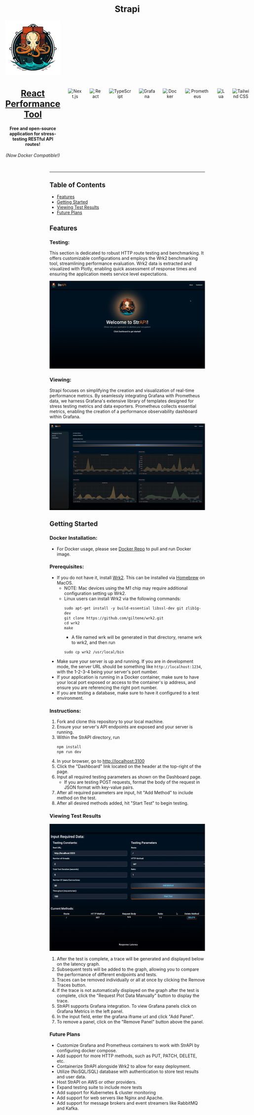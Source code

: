 <h1 align="center" >Strapi</h1>
<div align="center" style="display: flex; justify-content: center; align-items: center; gap: 25px;">
  <div align="center">
  
  <img src="./public/logo_512.png" width="250px">
  <h1>
    <a href="https://osawards.com/react/">React Performance Tool</a>
  </h1>
        
  <h4>Free and open-source application for stress-testing RESTful API routes!</h4>

  *(Now Docker Compatible!)*
    <br>
  <br>
</div>
  <!-- Next.js -->
  <img src="https://img.shields.io/badge/-Next.js-black?logo=next.js&logoColor=white&style=flat" alt="Next.js">
  
  <!-- React -->
  <img src="https://img.shields.io/badge/-React_JS-61DAFB?logo=react&logoColor=white&style=flat" alt="React">
  <!-- TypeScript -->
  <img src="https://img.shields.io/badge/-TypeScript-007ACC?logo=typescript&logoColor=white&style=flat" alt="TypeScript">
  <!-- Grafana -->
  <img src="https://img.shields.io/badge/-Grafana-F46800?logo=grafana&logoColor=white&style=flat" alt="Grafana">
  <!-- Docker -->
  <img src="https://img.shields.io/badge/-Docker-2496ED?logo=docker&logoColor=white&style=flat" alt="Docker">
  <!-- Prometheus -->
  <img src="https://img.shields.io/badge/-Prometheus-E6522C?logo=prometheus&logoColor=white&style=flat" alt="Prometheus">
  <!-- Lua -->
  <img src="https://img.shields.io/badge/-Lua-2C2D72?logo=lua&logoColor=white&style=flat" alt="Lua">
  <!-- Tailwind CSS -->
  <img src="https://img.shields.io/badge/-Tailwind_CSS-38B2AC?logo=tailwind-css&logoColor=white&style=flat" alt="Tailwind CSS">
</div>

---

## Table of Contents

- [Features](#features)
- [Getting Started](#getting-started)
- [Viewing Test Results](#viewing-test-results)
- [Future Plans](#future-plans)
## Features

### Testing:
This section is dedicated to robust HTTP route testing and benchmarking. It offers customizable configurations and employs the Wrk2 benchmarking tool, streamlining performance evaluation. Wrk2 data is extracted and visualized with Plotly, enabling quick assessment of response times and ensuring the application meets service level expectations.

 ![Alt Text](/public/run-first-test.gif)

### Viewing:
Strapi focuses on simplifying the creation and visualization of real-time performance metrics. By seamlessly integrating Grafana with Prometheus data, we harness Grafana's extensive library of templates designed for stress testing metrics and data exporters. Prometheus collects essential metrics, enabling the creation of a performance observability dashboard within Grafana.

![Alt Text](/public/grafana-metrics.png)

## Getting Started

### Docker Installation:
- For Docker usage, please see <a href = 'https://hub.docker.com/r/choopi/strapi'>Docker Repo</a> to pull and run Docker image.

### Prerequisites:

- If you do not have it, install <a href='https://github.com/giltene/wrk2'>Wrk2</a>. This can be installed via <a href='https://brew.sh/'>Homebrew</a> on MacOS.
  - NOTE: Mac devices using the M1 chip may require additional configuration setting up Wrk2.
  - Linux users can install Wrk2 via the following commands:
    ```
    sudo apt-get install -y build-essential libssl-dev git zlib1g-dev
    git clone https://github.com/giltene/wrk2.git
    cd wrk2
    make
    ```
    - A file named wrk will be generated in that directory, rename wrk to wrk2, and then run
    ```
    sudo cp wrk2 /usr/local/bin
    ```
- Make sure your server is up and running. If you are in development mode, the server URL should be something like `http://localhost:1234`, with the 1-2-3-4 being your server's port number.
- If your application is running in a Docker container, make sure to have your local port exposed or access to the container's ip address, and ensure you are referencing the right port number.
- If you are testing a database, make sure to have it configured to a test environment.

### Instructions:

1. Fork and clone this repository to your local machine.
2. Ensure your server's API endpoints are exposed and your server is running.
3. Within the StrAPI directory, run
   ```
   npm install
   npm run dev
   ```
4. In your browser, go to <a href="http://localhost:3100">http://localhost:3100</a>
5. Click the "Dashboard" link located on the header at the top-right of the page.
6. Input all required testing parameters as shown on the Dashboard page.
   - If you are testing POST requests, format the body of the request in JSON format with key-value pairs.
7. After all required parameters are input, hit "Add Method" to include method on the test.
8. After all desired methods added, hit "Start Test" to begin testing.
  

### Viewing Test Results
![Alt Text](/public/run-multiple-tests.gif)
1. After the test is complete, a trace will be generated and displayed below on the latency graph.
2. Subsequent tests will be added to the graph, allowing you to compare the performance of different endpoints and tests.
3. Traces can be removed individually or all at once by clicking the Remove Traces button.
4. If the trace is not automatically displayed on the graph after the test is complete, click the "Request Plot Data Manually" button to display the trace.
5. StrAPI supports Grafana integration. To view Grafana panels click on Grafana Metrics in the left panel.
6. In the input field, enter the grafana iframe url and click "Add Panel".
7. To remove a panel, click on the "Remove Panel" button above the panel.
   

### Future Plans

- Customize Grafana and Prometheus containers to work with StrAPI by configuring docker compose.
- Add support for more HTTP methods, such as PUT, PATCH, DELETE, etc.
- Containerize StrAPI alongside Wrk2 to allow for easy deployment.
- Utilize (NoSQL/SQL) database with authentication to store test results and user data.
- Host StrAPI on AWS or other providers.
- Expand testing suite to include more tests
- Add support for Kubernetes & cluster monitoring
- Add support for web servers like Nginx and Apache.
- Add support for message brokers and event streamers like RabbitMQ and Kafka.
